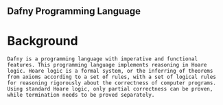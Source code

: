 ## Dafny Programming Language 

# Background
    Dafny is a programming language with imperative and functional features. This programming language implements reasoning in Hoare logic. Hoare logic is a formal system, or the inferring of theorems from axioms according to a set of rules, with a set of logical rules for reasoning rigorously about the correctness of computer programs. Using standard Hoare logic, only partial correctness can be proven, while termination needs to be proved separately.
